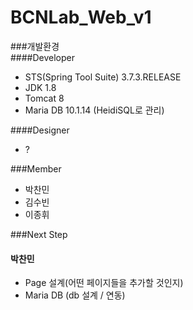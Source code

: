 # BCNLab_Web_v1  

###개발환경  
####Developer
- STS(Spring Tool Suite) 3.7.3.RELEASE
- JDK 1.8
- Tomcat 8
- Maria DB 10.1.14 (HeidiSQL로 관리)

####Designer  
- ?

###Member  
- 박찬민
- 김수빈
- 이종휘

###Next Step  
#### 박찬민
- Page 설계(어떤 페이지들을 추가할 것인지)
- Maria DB (db 설계 / 연동)
